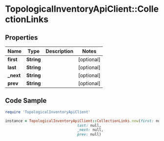 # TopologicalInventoryApiClient::CollectionLinks

## Properties

Name | Type | Description | Notes
------------ | ------------- | ------------- | -------------
**first** | **String** |  | [optional] 
**last** | **String** |  | [optional] 
**_next** | **String** |  | [optional] 
**prev** | **String** |  | [optional] 

## Code Sample

```ruby
require 'TopologicalInventoryApiClient'

instance = TopologicalInventoryApiClient::CollectionLinks.new(first: null,
                                 last: null,
                                 _next: null,
                                 prev: null)
```


